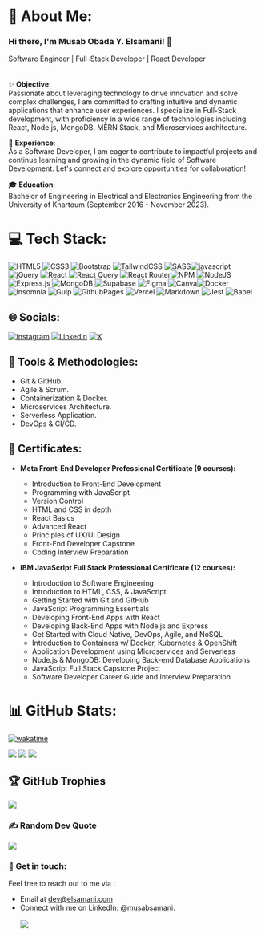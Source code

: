 # 💫 About Me:<br>

### Hi there, I'm Musab Obada Y. Elsamani! 👋<br>
Software Engineer | Full-Stack Developer | React Developer<br><br><br>
✨ **Objective**: <br>
Passionate about leveraging technology to drive innovation and solve complex challenges, I am committed to crafting intuitive and dynamic applications that enhance user experiences. I specialize in Full-Stack development, with proficiency in a wide range of technologies including React, Node.js, MongoDB, MERN Stack, and Microservices architecture.

🚀 **Experience**:<br>
As a Software Developer, I am eager to contribute to impactful projects and continue learning and growing in the dynamic field of Software Development. Let's connect and explore opportunities for collaboration!

🎓 **Education**: <br>
 Bachelor of Engineering in Electrical and Electronics Engineering  from the University of Khartoum (September 2016 - November 2023). 
 
# 💻 Tech Stack:
![HTML5](https://img.shields.io/badge/html5-%23E34F26.svg?style=for-the-badge&logo=html5&logoColor=white) ![CSS3](https://img.shields.io/badge/css3-%231572B6.svg?style=for-the-badge&logo=css3&logoColor=white) ![Bootstrap](https://img.shields.io/badge/bootstrap-%238511FA.svg?style=for-the-badge&logo=bootstrap&logoColor=white) ![TailwindCSS](https://img.shields.io/badge/tailwindcss-%2338B2AC.svg?style=for-the-badge&logo=tailwind-css&logoColor=white) ![SASS](https://img.shields.io/badge/SASS-hotpink.svg?style=for-the-badge&logo=SASS&logoColor=white)![javascript](https://img.shields.io/badge/javascript-%230769AD.svg?style=for-the-badge&logo=javascript&logoColor=white)
![jQuery](https://img.shields.io/badge/jquery-%230769AD.svg?style=for-the-badge&logo=jquery&logoColor=white) ![React](https://img.shields.io/badge/react-%2320232a.svg?style=for-the-badge&logo=react&logoColor=%2361DAFB) ![React Query](https://img.shields.io/badge/-React%20Query-FF4154?style=for-the-badge&logo=react%20query&logoColor=white) ![React Router](https://img.shields.io/badge/React_Router-CA4245?style=for-the-badge&logo=react-router&logoColor=white)![NPM](https://img.shields.io/badge/NPM-%23CB3837.svg?style=for-the-badge&logo=npm&logoColor=white) ![NodeJS](https://img.shields.io/badge/node.js-6DA55F?style=for-the-badge&logo=node.js&logoColor=white) ![Express.js](https://img.shields.io/badge/express.js-%23404d59.svg?style=for-the-badge&logo=express&logoColor=%2361DAFB)  ![MongoDB](https://img.shields.io/badge/MongoDB-%234ea94b.svg?style=for-the-badge&logo=mongodb&logoColor=white) ![Supabase](https://img.shields.io/badge/Supabase-3ECF8E?style=for-the-badge&logo=supabase&logoColor=white) ![Figma](https://img.shields.io/badge/figma-%23F24E1E.svg?style=for-the-badge&logo=figma&logoColor=white) ![Canva](https://img.shields.io/badge/Canva-%2300C4CC.svg?style=for-the-badge&logo=Canva&logoColor=white)![Docker](https://img.shields.io/badge/docker-%230db7ed.svg?style=for-the-badge&logo=docker&logoColor=white)![Insomnia](https://img.shields.io/badge/Insomnia-black?style=for-the-badge&logo=insomnia&logoColor=5849BE) ![Gulp](https://img.shields.io/badge/GULP-%23CF4647.svg?style=for-the-badge&logo=gulp&logoColor=white)  ![GithubPages](https://img.shields.io/badge/github%20pages-121013?style=for-the-badge&logo=github&logoColor=white) ![Vercel](https://img.shields.io/badge/vercel-%23000000.svg?style=for-the-badge&logo=vercel&logoColor=white) ![Markdown](https://img.shields.io/badge/markdown-%23000000.svg?style=for-the-badge&logo=markdown&logoColor=white) ![Jest](https://img.shields.io/badge/-jest-%23C21325?style=for-the-badge&logo=jest&logoColor=white) ![Babel](https://img.shields.io/badge/Babel-F9DC3e?style=for-the-badge&logo=babel&logoColor=black)


## 🌐 Socials:
[![Instagram](https://img.shields.io/badge/Instagram-%23E4405F.svg?logo=Instagram&logoColor=white)](https://instagram.com/musabsamani) [![LinkedIn](https://img.shields.io/badge/LinkedIn-%230077B5.svg?logo=linkedin&logoColor=white)](https://linkedin.com/in/musabsamani) [![X](https://img.shields.io/badge/X-black.svg?logo=X&logoColor=white)](https://x.com/musabsamani) 


## 🔧 Tools & Methodologies:
  - Git & GitHub.
  - Agile & Scrum.
  - Containerization & Docker.
  - Microservices Architecture.
  - Serverless Application.
  - DevOps & CI/CD.

## 🌟 Certificates:

-  **Meta Front-End Developer Professional Certificate (9 courses):**
   -   Introduction to Front-End Development
    -   Programming with JavaScript
    -   Version Control
    -   HTML and CSS in depth
    -   React Basics
    -   Advanced React
    -   Principles of UX/UI Design
    -   Front-End Developer Capstone
    -   Coding Interview Preparation


- **IBM JavaScript Full Stack Professional Certificate (12 courses):**
    -   Introduction to Software Engineering
    -   Introduction to HTML, CSS, & JavaScript
    -   Getting Started with Git and GitHub
    -   JavaScript Programming Essentials
    -   Developing Front-End Apps with React
    -   Developing Back-End Apps with Node.js and Express
    -   Get Started with Cloud Native, DevOps, Agile, and NoSQL
    -   Introduction to Containers w/ Docker, Kubernetes & OpenShift
    -   Application Development using Microservices and Serverless
    -   Node.js & MongoDB: Developing Back-end Database Applications
    -   JavaScript Full Stack Capstone Project
    -   Software Developer Career Guide and Interview Preparation




# 📊 GitHub Stats:

[![wakatime](https://wakatime.com/badge/user/d108a831-9c10-4127-bbac-108a7ff14b13.svg)](https://wakatime.com/@d108a831-9c10-4127-bbac-108a7ff14b13)

![](https://github-readme-stats.vercel.app/api?username=musabsamani&theme=dark&hide_border=true&include_all_commits=true&count_private=true)
![](https://github-readme-streak-stats.herokuapp.com/?user=musabsamani&theme=dark&hide_border=true)
![](https://github-readme-stats.vercel.app/api/top-langs/?username=musabsamani&theme=dark&hide_border=true&include_all_commits=true&count_private=true&layout=compact)

## 🏆 GitHub Trophies
![](https://github-profile-trophy.vercel.app/?username=musabsamani&theme=radical&no-frame=false&no-bg=true&margin-w=4)
<br>
### ✍️ Random Dev Quote
![](https://quotes-github-readme.vercel.app/api?type=horizontal&theme=radical)

### 💬 Get in touch:
Feel free to reach out to me via :
- Email at dev@elsamani.com 
- Connect with me on LinkedIn: [@musabsamani](https://www.linkedin.com/in/musabsamani).
<br><br>
[![](https://visitcount.itsvg.in/api?id=musabsamani&icon=0&color=0)](https://visitcount.itsvg.in)

<!-- Generated with GPRM ( https://gprm.itsvg.in ) -->
